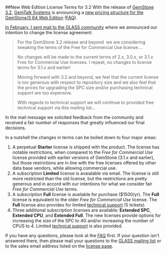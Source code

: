 ##New Web Edition License Terms for 3.2
With the release of [GemStone 3.2](gemstone3.2release.md), [GemTalk Systems][6] is announcing a 
[new pricing structure for the GemStone/S 64 Web Edition][1] ([FAQ][2]).

[In February, I sent mail to the GLASS community][3] where we announced our intention to 
change the license agreement:

> For the GemStone 3.2 release and beyond  we are considering tweaking the terms of the Free for Commercial Use license....
>
> No changes will be made to the current terms of 2.x, 3.0.x, or 3.1.x Free for Commercial Use licenses. I repeat, no changes to license terms for 3.1.x and earlier!
>
> Moving forward with 3.2 and beyond, we feel that the current license is too generous with respect to repository size and we also feel that the prices for upgrading the SPC size and/or purchasing technical support are too expensive. 
>
> With regards to technical support we will continue to provided free technical support via this mailing list...

In the mail message we solicited feedback from the community and received a fair number of responses that greatly influenced our final decisions.

In a nutshell the changes in terms can be boiled down to four major areas:

1. A perpetual **Starter** license is shipped with the product. The license has notable restrictions,
   when compared to the *Free for Commercial Use* license provided with earlier versions of GemStone (3.1.x
   and earlier), 
   but those restrictions are in line with the free licenses offered by other data base
   vendors, while allowing commercial use.
2. A subscription **Limited** license is avaialable via email. The license is still more restricted than 
   the old license, but the restrictions are pretty generous and in accord with our intentions for
   what we consider fair *Free for Commercial Use* terms.
3. A subscription **Full** license is available for purchase ($1500/yr). The **Full** license is
   equivalent to the older *Free for Commercial Use* license. The **Full** license also provides for 
   limited [technical support][4] (5 tickets).
4. Three additional subscription licenses are available: **Extended SPC**, **Extended CPU**, and 
   **Extended Full**. The new licenses provide options for increasing the size of the SPC to 4G and/or
   increasing the number of CPUS to 4. Limited [technical support][4] is also provided.

If you have any questions, please look at the [FAQ][2] first. If your question isn't answered there, then
please mail your questions to the [GLASS mailing list][5] or to the sales email address listed on the 
[license page][1].

[1]: http://seaside.gemtalksystems.com/docs/WebEditionPricing.htm
[2]: http://seaside.gemtalksystems.com/docs/Web_Edition_FAQ.htm
[3]: http://forum.world.st/Glass-Changes-to-terms-of-Free-for-Commercial-Use-license-for-3-2-and-beyond-tp4746053.html
[4]: http://gemtalksystems.com/index.php/community/gss-support/overview/
[5]: http://lists.gemtalksystems.com/mailman/listinfo/glass
[6]: http://gemtalksystems.com/
